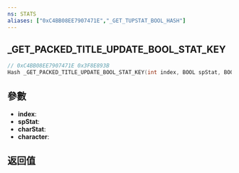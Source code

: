 ```yaml
---
ns: STATS
aliases: ["0xC4BB08EE7907471E","_GET_TUPSTAT_BOOL_HASH"]
---
```

## _GET_PACKED_TITLE_UPDATE_BOOL_STAT_KEY

```c
// 0xC4BB08EE7907471E 0x3F8E893B
Hash _GET_PACKED_TITLE_UPDATE_BOOL_STAT_KEY(int index, BOOL spStat, BOOL charStat, int character);
```


## 參數
* **index**: 
* **spStat**: 
* **charStat**: 
* **character**: 

## 返回值

